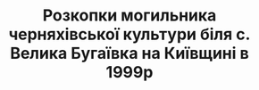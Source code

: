 ---
title: Розкопки могильника черняхівської культури біля с. Велика Бугаївка на Київщині в 1999р
categories: reports
permalink: /laboratory/:categories/:title.html
---